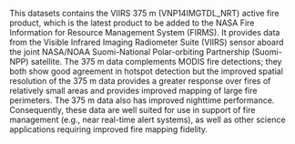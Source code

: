 This datasets contains the VIIRS 375 m (VNP14IMGTDL_NRT) active fire product, which is the latest product to be added to the NASA Fire Information for Resource Management System (FIRMS). It provides data from the Visible Infrared Imaging Radiometer Suite (VIIRS) sensor aboard the joint NASA/NOAA Suomi-National Polar-orbiting Partnership (Suomi-NPP) satellite. The 375 m data complements MODIS fire detections; they both show good agreement in hotspot detection but the improved spatial resolution of the 375 m data provides a greater response over fires of relatively small areas and provides improved mapping of large fire perimeters. The 375 m data also has improved nighttime performance. Consequently, these data are well suited for use in support of fire management (e.g., near real-time alert systems), as well as other science applications requiring improved fire mapping fidelity.
